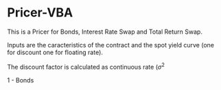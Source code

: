 # Pricer-VBA

This is a Pricer for Bonds, Interest Rate Swap and Total Return Swap.

Inputs are the caracteristics of the contract and the spot yield curve (one for discount one for floating rate).

The discount factor is calculated as continuous rate ($\sigma^2$

1 - Bonds

